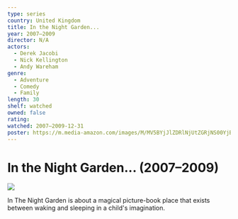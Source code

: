 ```yaml
---
type: series
country: United Kingdom
title: In the Night Garden...
year: 2007–2009
director: N/A
actors:
  - Derek Jacobi
  - Nick Kellington
  - Andy Wareham
genre:
  - Adventure
  - Comedy
  - Family
length: 30
shelf: watched
owned: false
rating:
watched: 2007–2009-12-31
poster: https://m.media-amazon.com/images/M/MV5BYjJlZDRlNjUtZGRjNS00YjBjLWFkYjEtZDU0OTM2OWY3NDIxXkEyXkFqcGc@._V1_SX300.jpg
---
```


# In the Night Garden... (2007–2009)

![](https://m.media-amazon.com/images/M/MV5BYjJlZDRlNjUtZGRjNS00YjBjLWFkYjEtZDU0OTM2OWY3NDIxXkEyXkFqcGc@._V1_SX300.jpg)

In The Night Garden is about a magical picture-book place that exists between waking and sleeping in a child's imagination.